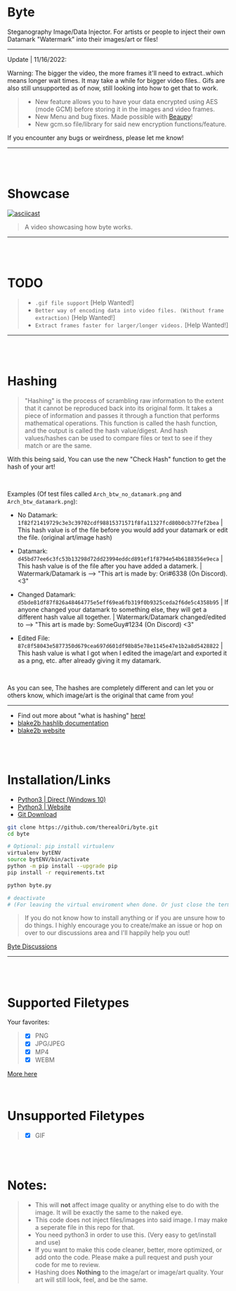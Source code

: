 # Byte
Steganography Image/Data Injector. For artists or people to inject their own Datamark "Watermark" into their images/art or files!
__ __

Update | 11/16/2022:

Warning: The bigger the video, the more frames it'll need to extract..which means longer wait times. It may take a while for bigger video files.. Gifs are also still unsupported as of now, still looking into how to get that to work.

> - New feature allows you to have your data encrypted using AES (mode GCM) before storing it in the images and video frames.
> - New Menu and bug fixes. Made possible with [Beaupy](https://github.com/petereon/beaupy)!
> - New gcm.so file/library for said new encryption functions/feature.

If you encounter any bugs or weirdness, please let me know!
__ __

<br />
<br />

# Showcase
[![asciicast](https://asciinema.org/a/nACOEoMtqolFXShe18uKdFVV8.svg)](https://asciinema.org/a/nACOEoMtqolFXShe18uKdFVV8)
> A video showcasing how byte works.
__ __

<br />
<br />


# TODO
> - `.gif file support` [Help Wanted!]
> - `Better way of encoding data into video files. (Without frame extraction)` [Help Wanted!]
> - `Extract frames faster for larger/longer videos.` [Help Wanted!]
__ __

<br />
<br />

# Hashing
> "Hashing" is the process of scrambling raw information to the extent that it cannot be reproduced back into its original form. It takes a piece of information and passes it through a function that performs mathematical operations. This function is called the hash function, and the output is called the hash value/digest. And hash values/hashes can be used to compare files or text to see if they match or are the same.

With this being said, You can use the new "Check Hash" function to get the hash of your art!

 <br />

Examples (Of test files called `Arch_btw_no_datamark.png` and `Arch_btw_datamark.png`):
 - No Datamark: `1f82f21419729c3e3c39702cdf98815371571f8fa11327fcd80b0cb77fef2bea` | This hash value is of the file before you would add your datamark or edit the file. (original art/image hash)
 
- Datamark: `d45bd77ee6c3fc53b13298d72dd23994eddcd891ef1f8794e54b6188356e9eca` | This hash value is of the file after you have added a datamerk. | Watermark/Datamark is --> "This art is made by: Ori#6338 (On Discord). <3"

- Changed Datamark: `d5bde81df87f826a48464775e5eff69ea6fb319f0b9325ceda2f6de5c4358b95` | If anyone changed your datamark to something else, they will get a different hash value all together. | Watermark/Datamark changed/edited to --> "This art is made by: SomeGuy#1234 (On Discord) <3"

- Edited File: `87c8f58043e5877350d679cea697d601df98b85e78e1145e47e1b2a8d5428822` | This hash value is what I got when I edited the image/art and exported it as a png, etc. after already giving it my datamark.

 <br />

As you can see, The hashes are completely different and can let you or others know, which image/art is the original that came from you!
__ __

- Find out more about "what is hashing" [here!](https://www.simplilearn.com/tutorials/cyber-security-tutorial/sha-256-algorithm#what_is_hashing)
- [blake2b hashlib documentation](https://docs.python.org/3/library/hashlib.html#blake2)
- [blake2b website](https://www.blake2.net)

<br />
<br />

# Installation/Links
- [Python3 | Direct (Windows 10)](https://www.python.org/ftp/python/3.11.0/python-3.11.0-amd64.exe)
- [Python3 | Website](https://www.python.org)
- [Git Download](https://git-scm.com/downloads)

```bash
git clone https://github.com/therealOri/byte.git
cd byte

# Optional: pip install virtualenv
virtualenv bytENV
source bytENV/bin/activate
python -m pip install --upgrade pip
pip install -r requirements.txt

python byte.py

# deactivate
# (For leaving the virtual enviroment when done. Or just close the terminal/cmd window.)
```
> If you do not know how to install anything or if you are unsure how to do things. I highly encourage you to create/make an issue or hop on over to our discussions area and I'll happily help you out!

[Byte Discussions](https://github.com/therealori/byte/discussions)
__ __

<br />
<br />

# Supported Filetypes
Your favorites:
> - [x] PNG
> - [x] JPG/JPEG
> - [x] MP4
> - [x] WEBM

[More here](https://pillow.readthedocs.io/en/stable/handbook/image-file-formats.html)

<br />

# Unsupported Filetypes
> - [x] GIF

<br />
<br />

# Notes:
> - This will **not** affect image quality or anything else to do with the image. It will be exactly the same to the naked eye.
> - This code does not inject files/images into said image. I may make a seperate file in this repo for that.
> - You need python3 in order to use this. (Very easy to get/install and use)
> - If you want to make this code cleaner, better, more optimized, or add onto the code. Please make a pull request and push your code for me to review.
> - Hashing does **Nothing** to the image/art or image/art quality. Your art will still look, feel, and be the same.
